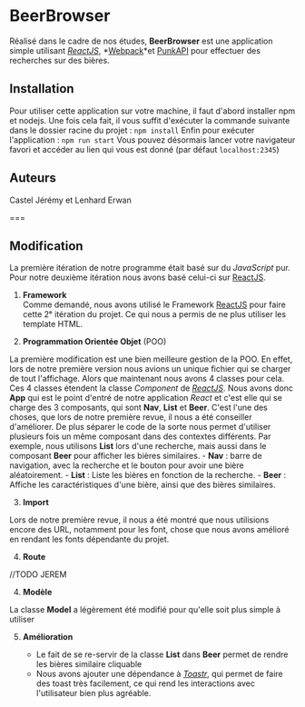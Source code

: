 # BeerBrowser

Réalisé dans le cadre de nos études, **BeerBrowser** est une application simple utilisant *[ReactJS](https://reactjs.org)*, *[Webpack](https://webpack.js.org/)*et [PunkAPI](https://punkapi.com/) pour effectuer des recherches sur des bières.

## Installation

Pour utiliser cette application sur votre machine, il faut d'abord installer npm et nodejs. Une fois cela fait, il vous suffit d'exécuter la commande suivante dans le dossier racine du projet :
`npm install`
Enfin pour exécuter l'application :
`npm run start`
Vous pouvez désormais lancer votre navigateur favori et accéder au lien qui vous est donné (par défaut `localhost:2345`)

## Auteurs

Castel Jérémy et Lenhard Erwan
  
===

## Modification

La première itération de notre programme était basé sur du *JavaScript* pur. Pour notre deuxième itération nous avons basé celui-ci sur [ReactJS](https://reactjs.org).

1. **Framework**<br/>
Comme demandé, nous avons utilisé le Framework [ReactJS](https://reactjs.org) pour faire cette 2ᵉ itération du projet. Ce qui nous a permis de ne plus utiliser les template HTML. 

2. **Programmation Orientée Objet** (POO)

La première modification est une bien meilleure gestion de la POO. En effet, lors de notre première version nous avions un unique fichier qui se charger de tout l'affichage. Alors que maintenant nous avons 4 classes pour cela. Ces 4 classes étendent la classe *Component* de *[ReactJS](https://reactjs.org)*. Nous avons donc **App** qui est le point d'entré de notre application *React* et c'est elle qui se charge des 3 composants, qui sont **Nav**, **List** et **Beer**. C'est l'une des choses, que lors de notre première revue, il nous a été conseiller d'améliorer. De plus séparer le code de la sorte nous permet d'utiliser plusieurs fois un même composant dans des contextes différents. Par exemple, nous utilisons **List** lors d'une recherche, mais aussi dans le composant **Beer** pour afficher les bières similaires.
	- **Nav** : barre de navigation, avec la recherche et le bouton pour avoir une bière aléatoirement.
	- **List** : Liste les bières en fonction de la recherche.
	- **Beer** : Affiche les caractéristiques d'une bière, ainsi que des bières similaires.

3. **Import**

Lors de notre première revue, il nous a été montré que nous utilisions encore des URL, notamment pour les font, chose que nous avons amélioré en rendant les fonts dépendante du projet.

4. **Route**

//TODO JEREM

4. **Modèle**

La classe **Model** a légèrement été modifié pour qu'elle soit plus simple à utiliser

5. **Amélioration**

	- Le fait de se re-servir de la classe **List** dans **Beer** permet de rendre les bières similaire cliquable 
	- Nous avons ajouter une dépendance à *[Toastr](https://github.com/CodeSeven/toastr)*, qui permet de faire des toast très facilement, ce qui rend les interactions avec l'utilisateur bien plus agréable.
